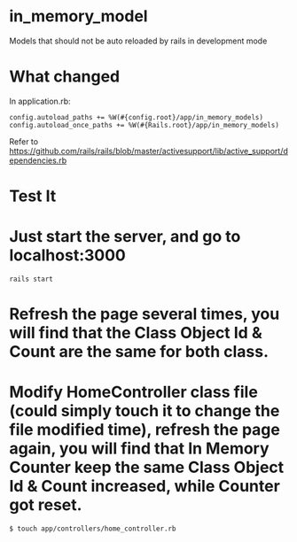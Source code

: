 in_memory_model
===============

Models that should not be auto reloaded by rails in development mode

What changed
============

In application.rb:

    config.autoload_paths += %W(#{config.root}/app/in_memory_models)
    config.autoload_once_paths += %W(#{Rails.root}/app/in_memory_models)

Refer to https://github.com/rails/rails/blob/master/activesupport/lib/active_support/dependencies.rb

Test It
=======

# Just start the server, and go to localhost:3000

    rails start

# Refresh the page several times, you will find that the Class Object Id & Count are the same for both class.
# Modify HomeController class file (could simply touch it to change the file modified time), refresh the page again, you will find that In Memory Counter keep the same Class Object Id & Count increased, while Counter got reset.

    $ touch app/controllers/home_controller.rb